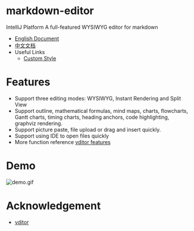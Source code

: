 # markdown-editor

IntelliJ Platform A full-featured WYSIWYG editor for markdown

- [English Document](#Features)
- [中文文档](https://github.com/shuzijun/markdown-editor/blob/main/README_ZH.md)
- Useful Links
  - [Custom Style](https://github.com/shuzijun/markdown-editor/blob/main/assets/CustomStyle.md)

# Features

* Support three editing modes: WYSIWYG, Instant Rendering and Split View
* Support outline, mathematical formulas, mind maps, charts, flowcharts, Gantt charts, timing charts,  heading anchors, code highlighting, graphviz rendering.
* Support picture paste, file upload or drag and insert quickly.
* Support using IDE to open files quickly
* More function reference [vditor features](https://github.com/Vanessa219/vditor/blob/master/README_en_US.md#--features)

# Demo

![demo.gif](https://raw.githubusercontent.com/shuzijun/markdown-editor/main/assets/demo.gif)

# Acknowledgement

* [vditor](https://github.com/Vanessa219/vditor)

